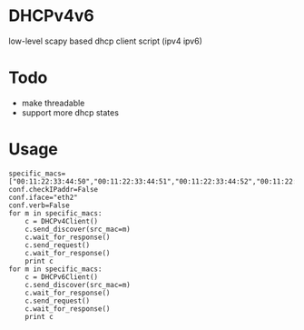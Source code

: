 DHCPv4v6
========

low-level scapy based dhcp client script (ipv4 ipv6)

Todo
========
* make threadable
* support more dhcp states

Usage
========

	specific_macs=["00:11:22:33:44:50","00:11:22:33:44:51","00:11:22:33:44:52","00:11:22:33:44:53","00:11:22:33:44:54","00:11:22:33:44:60","00:11:22:33:44:61","00:11:22:33:44:62","00:11:22:33:44:63"]
	conf.checkIPaddr=False
	conf.iface="eth2"
	conf.verb=False
	for m in specific_macs:
	    c = DHCPv4Client()
	    c.send_discover(src_mac=m)
	    c.wait_for_response()
	    c.send_request()
	    c.wait_for_response()
	    print c
	for m in specific_macs:
	    c = DHCPv6Client()
	    c.send_discover(src_mac=m)
	    c.wait_for_response()
	    c.send_request()
	    c.wait_for_response()
	    print c